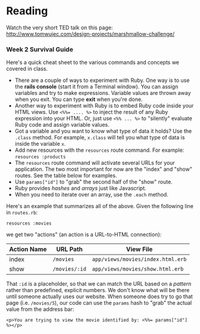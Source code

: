 # Reading


Watch the very short TED talk on this page: http://www.tomwujec.com/design-projects/marshmallow-challenge/

### Week 2 Survival Guide

Here's a quick cheat sheet to the various commands and concepts we covered in class.

* There are a couple of ways to experiment with Ruby.  One way is to use the **rails console** (start it from a Terminal window).  You can assign variables and try to make expressions.  Variable values are thrown away when you exit.  You can type **exit** when you're done.  
* Another way to experiment with Ruby is to embed Ruby code inside your HTML views.  Use `<%%= .... %>` to inject the result of any Ruby expression into your HTML. Or, just use `<%% ... %>` to "silently" evaluate Ruby code and assign variable values.
* Got a variable and you want to know what type of data it holds?  Use the `.class` method.  For example, `x.class` will tell you what type of data is inside the variable `x`.
* Add new resources with the `resources` route command.  For example: `resources :products`
* The `resources` route command will activate several URLs for your application.  The two most important for now are the "index" and "show" routes.  See the table below for examples.
* Use `params["id"]` to "grab" the second half of the "show" route.
* Ruby provides _hashes_ and _arrays_ just like Javascript.
* When you need to iterate over an array, use the `.each` method.

Here's an example that summarizes all of the above.  Given the following line in `routes.rb`:

``` resources :movies ```

we get two "actions" (an action is a URL-to-HTML connection):

|Action Name|URL Path|View File|
|----|------|--------|
|index|`/movies`|`app/views/movies/index.html.erb`|
|show|`/movies/:id`|`app/views/movies/show.html.erb`|

That `:id` is a placeholder, so that we can match the URL based on a _pattern_ rather than predefined, explicit numbers. We don't know what will be there until someone actually uses our website.  When someone does try to go that page (i.e. `/movies/5`), our code can use the `params` hash to "grab" the actual value from the address bar:


```
<p>You are trying to view the movie identified by: <%%= params["id"] %></p>
```
